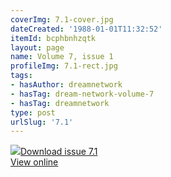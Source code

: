 ```yaml
---
coverImg: 7.1-cover.jpg
dateCreated: '1988-01-01T11:32:52'
itemId: bcphbnhzqtk
layout: page
name: Volume 7, issue 1
profileImg: 7.1-rect.jpg
tags:
- hasAuthor: dreamnetwork
- hasTag: dream-network-volume-7
- hasTag: dreamnetwork
type: post
urlSlug: '7.1'
---
```

<img class="card-journal-img" src="../images/7.1-rect.jpg"/><a href="../files/pdfs/Volume_7/7.1-Dream-Network-Bulletin_Volume-7-Number-1.pdf" download="">Download issue 7.1</a><br><a href="../files/pdfs/Volume_7/7.1-Dream-Network-Bulletin_Volume-7-Number-1.pdf">View online</a>